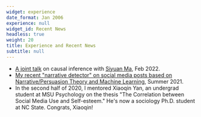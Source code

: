 ```yaml
---
widget: experience
date_format: Jan 2006
experience: null
widget_id: Recent News
headless: true
weight: 20
title: Experience and Recent News
subtitle: null
---
```

* [A joint talk](https://drive.google.com/file/d/1xkFVirD6d_H80x8DqnSSbUkWofTb7IY7/view?usp=sharing) on causal inference with [Siyuan Ma](https://siyuanma.org/), Feb 2022.
* [My recent "narrative detector" on social media posts based on Narrative/Persuasion Theory and Machine Learning](https://github.com/hlbao/narrative), Summer 2021.
* In the second half of 2020, I mentored Xiaoqin Yan, an undergrad student at MSU Psychology on the thesis "The Correlation between Social Media Use and Self-esteem." He's now a sociology Ph.D. student at NC State. Congrats, Xiaoqin!